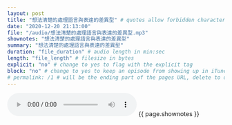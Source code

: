 ```yaml
---
layout: post
title: "想法清楚的處理語言與表達的差異型" # quotes allow forbidden characters like the colon
date: "2020-12-20 21:13:00"
file: "/audio/想法清楚的處理語言與表達的差異型.mp3"
shownotes: "想法清楚的處理語言與表達的差異型"
summary: "想法清楚的處理語言與表達的差異型"
duration: "file_duration" # audio length in min:sec
length: "file_length" # filesize in bytes
explicit: "no" # change to yes to flag with the explicit tag
block: "no" # change to yes to keep an episode from showing up in iTunes
# permalink: /1 # will be the ending part of the pages URL, delete to default to the title
---
```


<audio controls>
<source src="{{site.url}}{{site.baseurl}}{{ page.file }}" type="audio/x-mp3">
Your browser does not support the audio element.
</audio>
{{ page.shownotes }}
